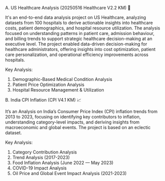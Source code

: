 A. US Healthcare Analysis (20250516 Healthcare V2.2 KM) 🏥



It's an end-to-end data analysis project on US Healthcare, analyzing datasets from 100 hospitals to derive actionable insights into healthcare costs, patient 
demographics, and hospital resource utilization. The analysis focused on understanding patterns in patient care, admission behaviour, and billing trends to 
support strategic healthcare decision-making at an executive level. The project enabled data-driven decision-making for healthcare administrators, offering 
insights into cost optimization, patient care personalization, and operational efficiency improvements across hospitals. 

Key Analysis: 
1. Demographic-Based Medical Condition Analysis
2. Patient Price Optimization Analysis
3. Hospital Resource Management & Utilization



B. India CPI Inflation (CPI V4.1 KM) 📈

It’s an Analysis on India’s Consumer Price Index (CPI) inflation trends from 2013 to 2023, focusing on identifying key contributors to inflation, 
understanding category-level impacts, and deriving insights from macroeconomic and global events. The project is based on an eclectic dataset. 

Key Analysis: 
1. Category Contribution Analysis
2. Trend Analysis (2017-2023)
3. Food Inflation Analysis (June 2022 — May 2023)
4. COVID-19 Impact Analysis
5. Oil Price and Global Event Impact Analysis (2021-2023) 
